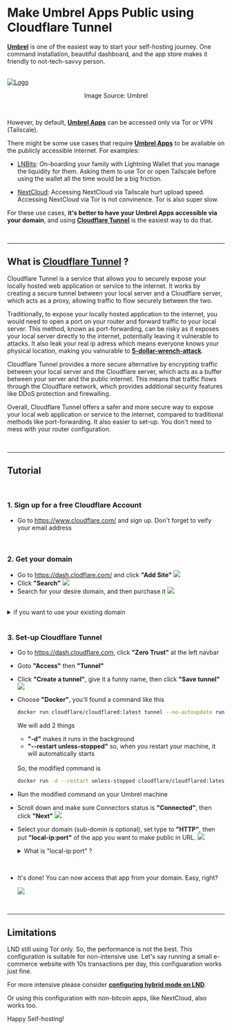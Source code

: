 # Make **Umbrel Apps** Public using **Cloudflare Tunnel**

[**Umbrel**](https://umbrel.com/) is one of the easiest way to start your self-hosting journey. One command installation, beautiful dashboard, and the app store makes it friendly to not-tech-savvy person. 

<br />

<a href="https://umbrel.com">
    <img src="https://i.imgur.com/b8IeGru.jpeg" alt="Logo">
</a>
<p align="center">Image Source: Umbrel</p>


<br />

However, by default, [**Umbrel Apps**](https://apps.umbrel.com) can be accessed only via Tor or VPN (Tailscale).

There might be some use cases that require [**Umbrel Apps**](https://apps.umbrel.com) to be avaliable on the publicly accessible internet. For examples:   

- [LNBits](https://lnbits.com/): On-boarding your family with Lightning Wallet that you manage the liquidity for them. Asking them to use Tor or open Tailscale before using the wallet all the time would be a big friction.

- [NextCloud](https://nextcloud.com/): Accessing NextCloud via Tailscale hurt upload speed. Accessing NextCloud via Tor is not convinence. Tor is also super slow.

For these use cases, **it's better to have your Umbrel Apps accessible via your domain**, and using [**Cloudflare Tunnel**](https://www.cloudflare.com/products/tunnel/) is the easiest way to do that. 

<br />

---

## What is [**Cloudflare Tunnel**](https://www.cloudflare.com/products/tunnel/) ?

Cloudflare Tunnel is a service that allows you to securely expose your locally hosted web application or service to the internet. It works by creating a secure tunnel between your local server and a Cloudflare server, which acts as a proxy, allowing traffic to flow securely between the two.

Traditionally, to expose your locally hosted application to the internet, you would need to open a port on your router and forward traffic to your local server. This method, known as port-forwarding, can be risky as it exposes your local server directly to the internet, potentially leaving it vulnerable to attacks. It also leak your real ip adress which means everyone knows your physical location, making you valnurable to [**5-dollar-wrench-attack**](https://bitcoinmagazine.com/culture/the-5-wrench-attack-and-your-bitcoin-stack).

Cloudflare Tunnel provides a more secure alternative by encrypting traffic between your local server and the Cloudflare server, which acts as a buffer between your server and the public internet. This means that traffic flows through the Cloudflare network, which provides additional security features like DDoS protection and firewalling.

Overall, Cloudflare Tunnel offers a safer and more secure way to expose your local web application or service to the internet, compared to traditional methods like port-forwarding. It also easier to set-up. You don't need to mess with your router configuration. 

<br />

---

## Tutorial

<br />

### 1. Sign up for a free Cloudflare Account 

- Go to  https://www.cloudflare.com/ and sign up. Don't forget to veify your email address

<br />

### 2. Get your domain

- Go to https://dash.clodflare.com/ and click **"Add Site"**
    ![](images/p3.png)
- Click **"Search"**
    ![](images/p4.png)
- Search for your desire domain, and then purchase it
    ![](images/p5.png)

<br />

<details>
<summary>if you want to use your existing domain</summary>

<br />

- You need to set Cloudflare as a name server. Here's a great [**video tutorial (4.09-5.20)**](https://youtu.be/ey4u7OUAF3c?t=249) from NetworkChunk.

</details>

<br />

### 3. Set-up Cloudflare Tunnel

- Go to https://dash.cloudflare.com, click **"Zero Trust"** at the left navbar
- Goto **"Access"** then **"Tunnel"**
- Click **"Create a tunnel"**, give it a funny name, then click **"Save tunnel"** 
  ![](images/p6.png)  
- Choose **"Docker"**, you'll found a command like this

    ```bash
    docker run cloudflare/cloudflared:latest tunnel --no-autoupdate run --token ...
    ```

    We will add 2 things
    - **"-d"** makes it runs in the background
    - **"--restart unless-stopped"** so, when you restart your machine, it will automatically starts

    <br />
    So, the modified command is 

    ```bash
    docker run -d --restart unless-stopped cloudflare/cloudflared:latest tunnel --no-autoupdate run --token ...
    ```
- Run the modified command on your Umbrel machine
- Scroll down and make sure Connectors status is **"Connected"**, then click **"Next"** 
  ![](images/p7.png)  
- Select your domain (sub-domin is optional), set type to **"HTTP"**, then put **"local-ip:port"** of the app you want to make public in URL.
    ![](images/p8.png)

    <details>
    <summary>
    What is "local-ip:port" ?
    </summary>

    <br/>

    - "local-ip" is local ip address of your Umbrel machine. It will look like
    
        ```
        192.xxx.x.x  
        ```
        
        <details>
        <summary>
        I don't know local ip of my Umbrel machine. 
        </summary>

        </br>

        Go to Terminal, run **"ifconfig"**, or here's [**video tutorial from @codefixx**](https://www.youtube.com/shorts/7PZuOnKE7JY)

        </details>
    
    </br>

    - "port" is port that your selected Umbrel app is using. You can find it on the URL bar when you're using that app. 
    
        ![](images/p9.png)

        I'll use LNBits as an example. In this case the local ip is **"192.168.1.209"** and LNBits is using port **"3305"** .
    
    
    </details>

<br/>

- It's done! You can now access that app from your domain. Easy, right?

    ![](images/p10.png)

<br />

---

## Limitations

LND still using Tor only. So, the performance is not the best. This configuration is suitable for non-intensive use. Let's say running a small e-commerce website with 10s transactions per day, this configuaration works just fine. 

For more intensive please consider [**configuring hybrid mode on LND**](https://community.getumbrel.com/t/lnd-tor-clearnet-how-to-setup-hybrid-mode/6133).

Or using this configuration with non-bitcoin apps, like NextCloud, also works too.

Happy Self-hosting!
